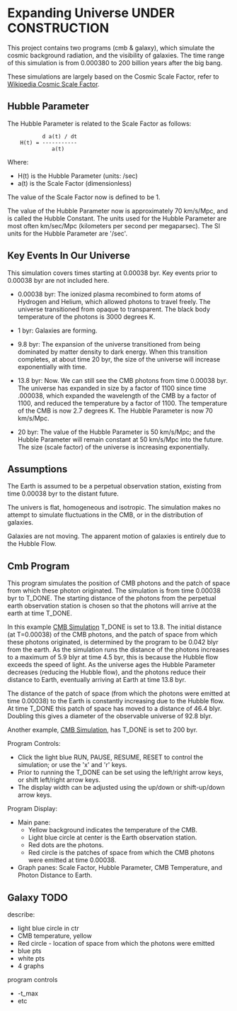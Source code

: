 # Expanding Universe UNDER CONSTRUCTION

This project contains two programs (cmb & galaxy), which simulate the cosmic background
radiation, and the visibility of galaxies. The time range of this simulation is
from 0.000380 to 200 billion years after the big bang.

These simulations are largely based on the Cosmic Scale Factor, refer to
[Wikipedia Cosmic Scale Factor](https://en.wikipedia.org/wiki/Scale_factor_(cosmology)).

## Hubble Parameter

The Hubble Parameter is related to the Scale Factor as follows:

```
           d a(t) / dt
    H(t) = -----------
              a(t)
```

Where:
* H(t) is the Hubble Parameter (units: /sec)
* a(t) is the Scale Factor (dimensionless)

The value of the Scale Factor now is defined to be 1.

The value of the Hubble Parameter now is approximately 70 km/s/Mpc, and 
is called the Hubble Constant. The units used for the Hubble Parameter are most often
km/sec/Mpc (kilometers per second per megaparsec). The SI units for the Hubble Parameter
are '/sec'.

## Key Events In Our Universe

This simulation covers times starting at 0.00038 byr. Key events prior to 0.00038 byr are not included here.

* 0.00038 byr: The ionized plasma recombined to form atoms of Hydrogen and Helium, which allowed
photons to travel freely. The universe transitioned from opaque to transparent. The black body
temperature of the photons is 3000 degrees K.

* 1 byr: Galaxies are forming.

* 9.8 byr: The expansion of the universe transitioned from being dominated by matter density to
dark energy. When this transition completes, at about time 20 byr, the size of the universe
will increase exponentially with time.

* 13.8 byr: Now. We can still see the CMB photons from time 0.00038 byr. The
universe has expanded in size by a factor of 1100 since time .000038, which expanded the
wavelength of the CMB by a factor of 1100, and reduced the temperature by a factor of 1100.
The temperature of the CMB is now 2.7 degrees K. The Hubble Parameter is now 70 km/s/Mpc.

* 20 byr: The value of the Hubble Parameter is 50 km/s/Mpc; and the Hubble Parameter will 
remain constant at 50 km/s/Mpc into the future. The size (scale factor) of the universe is increasing
exponentially.

## Assumptions

The Earth is assumed to be a perpetual observation station, existing from time
0.00038 byr to the distant future.

The univers is flat, homogeneous and isotropic. The simulation makes no attempt to simulate
fluctuations in the CMB, or in the distribution of galaxies.

Galaxies are not moving. The apparent motion of galaxies is entirely due to the Hubble Flow.

## Cmb Program

This program simulates the position of CMB photons and the patch of space from which these
photon originated. The simulation is from time 0.00038 byr to T_DONE. The starting distance
of the photons from the perpetual earth observation station is chosen so that the photons
will arrive at the earth at time T_DONE.

In this example [CMB Simulation](https://youtu.be/TjxFwbwMWJ8) T_DONE is set to 13.8.
The initial distance (at T=0.00038) of the CMB photons, and the patch of space from which these
photons originated, is determined by the program to be 0.042 blyr from the earth.
As the simulation runs the distance of the photons increases to a maximum of 5.9 blyr at time
4.5 byr, this is because the Hubble flow exceeds the speed of light. As the universe ages
the Hubble Parameter decreases (reducing the Hubble flow), and the photons reduce their distance
to Earth, eventually arriving at Earth at time 13.8 byr.

The distance of the patch of space (from which the photons were emitted at time 0.00038) to the 
Earth is constantly increasing due to the Hubble flow. At time T_DONE this patch of space has moved
to a distance of 46.4 blyr. Doubling this gives a diameter of the observable universe of 92.8 blyr.

Another example, [CMB Simulation](https://youtu.be/xxxxxxxxxxxxxxxx),
has T_DONE is set to 200 byr.

Program Controls:
* Click the light blue RUN, PAUSE, RESUME, RESET to control the simulation; or use the 'x' and 'r' keys.
* Prior to running the T_DONE can be set using the left/right arrow keys, or shift left/right arrow keys.
* The display width can be adjusted using the up/down or shift-up/down arrow keys.

Program Display:
* Main pane:
  * Yellow background indicates the temperature of the CMB.
  * Light blue circle at center is the Earth observation station.
  * Red dots are the photons.
  * Red circle is the patches of space from which the CMB photons were emitted at time 0.00038.
* Graph panes: Scale Factor, Hubble Parameter, CMB Temperature, and Photon Distance to Earth.

## Galaxy TODO

describe:
* light blue circle in ctr
* CMB temperature, yellow
* Red circle - location of space from which the photons were emitted
* blue pts
* white pts
* 4 graphs

program controls
* -t_max
* etc
